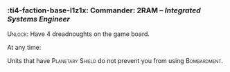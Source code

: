 ### :ti4-faction-base-l1z1x: **Commander**: 2RAM – _Integrated Systems Engineer_

<span style="font-variant:small-caps;">Unlock</span>: Have 4 dreadnoughts on the game board.

At any time:

Units that have <span style="font-variant:small-caps;">Planetary Shield</span> do not prevent you from using <span style="font-variant:small-caps;">Bombardment</span>.
